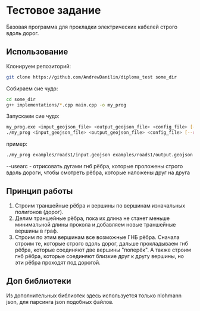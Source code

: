 # Тестовое задание
Базовая программа для прокладки электрических кабелей строго вдоль дорог.

## Использование

Клонируем репозиторий:
```sh
git clone https://github.com/AndrewDanilin/diploma_test some_dir
```

Собираем сие чудо:
```sh
cd some_dir
g++ implementations/*.cpp main.cpp -o my_prog
```

Запускаем сие чудо:
```sh
my_prog.exe <input_geojson_file> <output_geojson_file> <config_file> [--usearc] (Windows)
./my_prog <input_geojson_file> <output_geojson_file> <config_file> [--usearc] (Linux)
```
пример:
```sh
./my_prog examples/roads1/input.geojson examples/roads1/output.geojson config.json --usearc
```

--usearc - отрисовать дугами гнб рёбра, которые проложены строго вдоль дороги, чтобы смотреть рёбра, которые наложены друг на друга

## Принцип работы
1. Строим траншейные рёбра и вершины по вершинам изначальных полигонов (дорог).
2. Делим траншейные рёбра, пока их длина не станет меньше минимальной длины прокола и добавляем новые траншейные вершины в граф.
3. Строим по этим вершинам все возможные ГНБ рёбра.
Сначала строим те, которые строго вдоль дорог, дальше прокладываем гнб рёбра, которые соединяют две вершины "поперёк".
А также строим гнб рёбра, которые соединяют близкие друг к другу вершины, но эти рёбра проходят под дорогой.

## Доп библиотеки
Из дополнительных библиотек здесь используется только nlohmann json, для парсинга json подобных файлов.


